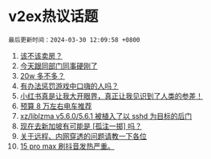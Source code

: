 # v2ex热议话题

`最后更新时间：2024-03-30 12:09:58 +0800`

1. [该不该卖房？](https://www.v2ex.com/t/1028122)
1. [今天跟同部门同事硬刚了](https://www.v2ex.com/t/1028257)
1. [20w 多不多？](https://www.v2ex.com/t/1028097)
1. [有办法惩罚游戏中口嗨的人吗？](https://www.v2ex.com/t/1028171)
1. [小红书真是让我大开眼界，真正让我见识到了人类的参差！](https://www.v2ex.com/t/1028225)
1. [预算 8 万左右电车推荐](https://www.v2ex.com/t/1028129)
1. [xz/liblzma v5.6.0/5.6.1 被植入了以 sshd 为目标的后门](https://www.v2ex.com/t/1028287)
1. [现在去新加坡有可能是 [孤注一掷] 吗？](https://www.v2ex.com/t/1028146)
1. [关于远程、内网穿透的问题请教一下各位](https://www.v2ex.com/t/1028081)
1. [15 pro max 刷抖音发热严重。](https://www.v2ex.com/t/1028078)

